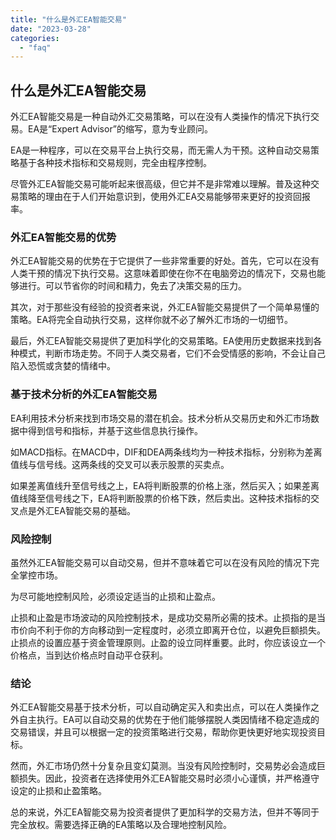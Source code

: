 ```yaml
---
title: "什么是外汇EA智能交易"
date: "2023-03-28"
categories: 
  - "faq"
---
```


## 什么是外汇EA智能交易

外汇EA智能交易是一种自动外汇交易策略，可以在没有人类操作的情况下执行交易。EA是“Expert Advisor”的缩写，意为专业顾问。

EA是一种程序，可以在交易平台上执行交易，而无需人为干预。这种自动交易策略基于各种技术指标和交易规则，完全由程序控制。

尽管外汇EA智能交易可能听起来很高级，但它并不是非常难以理解。普及这种交易策略的理由在于人们开始意识到，使用外汇EA交易能够带来更好的投资回报率。

### 外汇EA智能交易的优势

外汇EA智能交易的优势在于它提供了一些非常重要的好处。首先，它可以在没有人类干预的情况下执行交易。这意味着即使在你不在电脑旁边的情况下，交易也能够进行。可以节省你的时间和精力，免去了决策交易的压力。

其次，对于那些没有经验的投资者来说，外汇EA智能交易提供了一个简单易懂的策略。EA将完全自动执行交易，这样你就不必了解外汇市场的一切细节。

最后，外汇EA智能交易提供了更加科学化的交易策略。EA使用历史数据来找到各种模式，判断市场走势。不同于人类交易者，它们不会受情感的影响，不会让自己陷入恐慌或贪婪的情绪中。

### 基于技术分析的外汇EA智能交易

EA利用技术分析来找到市场交易的潜在机会。技术分析从交易历史和外汇市场数据中得到信号和指标，并基于这些信息执行操作。

如MACD指标。在MACD中，DIF和DEA两条线均为一种技术指标，分别称为差离值线与信号线。这两条线的交叉可以表示股票的买卖点。

如果差离值线升至信号线之上，EA将判断股票的价格上涨，然后买入；如果差离值线降至信号线之下，EA将判断股票的价格下跌，然后卖出。这种技术指标的交叉点是外汇EA智能交易的基础。

### 风险控制

虽然外汇EA智能交易可以自动交易，但并不意味着它可以在没有风险的情况下完全掌控市场。

为尽可能地控制风险，必须设定适当的止损和止盈点。

止损和止盈是市场波动的风险控制技术，是成功交易所必需的技术。止损指的是当市价向不利于你的方向移动到一定程度时，必须立即离开仓位，以避免巨额损失。止损点的设置应基于资金管理原则。止盈的设立同样重要。此时，你应该设立一个价格点，当到达价格点时自动平仓获利。

### 结论

外汇EA智能交易基于技术分析，可以自动确定买入和卖出点，可以在人类操作之外自主执行。EA可以自动交易的优势在于他们能够摆脱人类因情绪不稳定造成的交易错误，并且可以根据一定的投资策略进行交易，帮助你更快更好地实现投资目标。

然而，外汇市场仍然十分复杂且变幻莫测。当没有风险控制时，交易势必会造成巨额损失。因此，投资者在选择使用外汇EA智能交易时必须小心谨慎，并严格遵守设定的止损和止盈策略。

总的来说，外汇EA智能交易为投资者提供了更加科学的交易方法，但并不等同于完全放权。需要选择正确的EA策略以及合理地控制风险。
